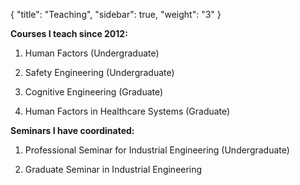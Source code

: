 
{
    "title": "Teaching",
    "sidebar": true,
    "weight": "3"
}


**Courses I teach since 2012:**

1. Human Factors (Undergraduate)

2. Safety Engineering (Undergraduate)

3. Cognitive Engineering (Graduate)

4. Human Factors in Healthcare Systems (Graduate)

**Seminars I have coordinated:**

1. Professional Seminar for Industrial Engineering (Undergraduate)

2. Graduate Seminar in Industrial Engineering